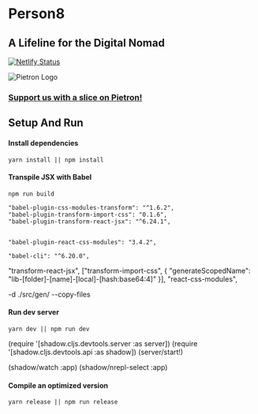# Person8
## A Lifeline for the Digital Nomad

[![Netlify Status](https://api.netlify.com/api/v1/badges/0ee6baf5-bfde-4f7a-ac0d-d4856b61677e/deploy-status)](https://app.netlify.com/sites/person8/deploys)

![Pietron Logo](https://pietron.app/media/logo.png)

### [Support us with a slice on Pietron!](https://pietron.app/new?name=Person8&address=3QZd2cvtAod5EJuCA1S726RTjnTTrTTp8U)

## Setup And Run

#### Install dependencies
```shell
yarn install || npm install
```

#### Transpile JSX with Babel
```shell
npm run build
```

    "babel-plugin-css-modules-transform": "^1.6.2",
    "babel-plugin-transform-import-css": "0.1.6",
    "babel-plugin-transform-react-jsx": "^6.24.1",


    "babel-plugin-react-css-modules": "3.4.2",

    "babel-cli": "^6.20.0",

"transform-react-jsx",
["transform-import-css", {
"generateScopedName": "lib-[folder]-[name]-[local]-[hash:base64:4]"
}],
"react-css-modules",

 -d ./src/gen/ --copy-files

#### Run dev server
```shell
yarn dev || npm run dev
```

(require '[shadow.cljs.devtools.server :as server])
(require '[shadow.cljs.devtools.api :as shadow])
(server/start!)

(shadow/watch :app)
(shadow/nrepl-select :app)


#### Compile an optimized version

```shell
yarn release || npm run release
```
